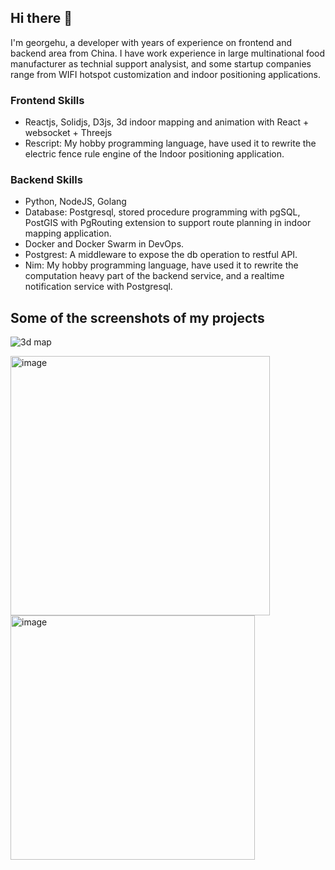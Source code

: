 ## Hi there 👋

I'm georgehu, a developer with years of experience on frontend and backend area from China. I have work experience in large multinational food manufacturer as technial support analysist, and some startup companies range from WIFI hotspot customization and indoor positioning applications. 

### Frontend Skills

* Reactjs, Solidjs, D3js, 3d indoor mapping and animation with React + websocket + Threejs
* Rescript: My hobby programming language, have used it to rewrite the electric fence rule engine of the Indoor positioning application.

### Backend Skills

* Python, NodeJS, Golang
* Database: Postgresql, stored procedure programming with pgSQL, PostGIS with PgRouting extension to support route planning in indoor mapping application.
* Docker and Docker Swarm in DevOps.
* Postgrest: A middleware to expose the db operation to restful API.
* Nim: My hobby programming language, have used it to rewrite the computation heavy part of the backend service, and a realtime notification service with Postgresql. 

## Some of the screenshots of my projects

![3d map](<img width="415" alt="image" src="https://github.com/user-attachments/assets/b316204a-ab9c-4c6b-a42f-36e05122a8dd">)

<img width="415" alt="image" src="https://github.com/user-attachments/assets/eaa40f14-140f-4567-8265-186d15d06993">

<img width="391" alt="image" src="https://github.com/user-attachments/assets/59f6c231-132b-4f8f-be7c-8dcdb6c4f1a4">
